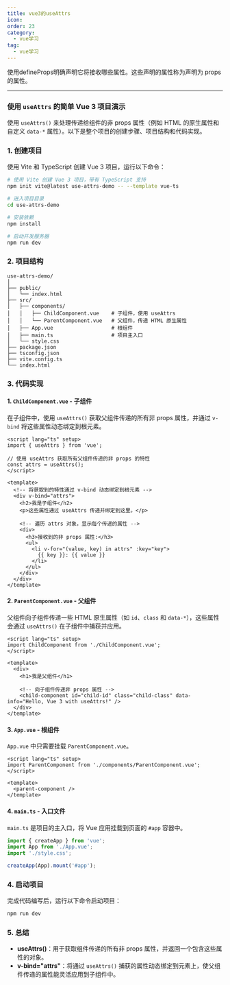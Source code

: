 ```yaml
---
title: vue3的useAttrs
icon: 
order: 23
category:
  - vue学习
tag:
  - vue学习
---
```





使用defineProps明确声明它将接收哪些属性。这些声明的属性称为声明为 props 的属性。

------



### 使用 `useAttrs` 的简单 Vue 3 项目演示

使用 `useAttrs()` 来处理传递给组件的非 props 属性（例如 HTML 的原生属性和自定义 `data-*` 属性）。以下是整个项目的创建步骤、项目结构和代码实现。

### 1. 创建项目

使用 Vite 和 TypeScript 创建 Vue 3 项目，运行以下命令：

```bash
# 使用 Vite 创建 Vue 3 项目，带有 TypeScript 支持
npm init vite@latest use-attrs-demo -- --template vue-ts

# 进入项目目录
cd use-attrs-demo

# 安装依赖
npm install

# 启动开发服务器
npm run dev
```

### 2. 项目结构

```
use-attrs-demo/
│
├── public/
│   └── index.html
├── src/
│   ├── components/
│   │   ├── ChildComponent.vue    # 子组件，使用 useAttrs
│   │   └── ParentComponent.vue   # 父组件，传递 HTML 原生属性
│   ├── App.vue                   # 根组件
│   ├── main.ts                   # 项目主入口
│   └── style.css
├── package.json
├── tsconfig.json
├── vite.config.ts
└── index.html
```

### 3. 代码实现

#### 1. `ChildComponent.vue` - 子组件

在子组件中，使用 `useAttrs()` 获取父组件传递的所有非 props 属性，并通过 `v-bind` 将这些属性动态绑定到根元素。

```vue
<script lang="ts" setup>
import { useAttrs } from 'vue';

// 使用 useAttrs 获取所有父组件传递的非 props 的特性
const attrs = useAttrs();  
</script>

<template>
  <!-- 将获取到的特性通过 v-bind 动态绑定到根元素 -->
  <div v-bind="attrs">
    <h2>我是子组件</h2>
    <p>这些属性通过 useAttrs 传递并绑定到这里。</p>

    <!-- 遍历 attrs 对象，显示每个传递的属性 -->
    <div>
      <h3>接收到的非 props 属性:</h3>
      <ul>
        <li v-for="(value, key) in attrs" :key="key">
          {{ key }}: {{ value }}
        </li>
      </ul>
    </div>
  </div>
</template>
```

#### 2. `ParentComponent.vue` - 父组件

父组件向子组件传递一些 HTML 原生属性（如 `id`、`class` 和 `data-*`），这些属性会通过 `useAttrs()` 在子组件中捕获并应用。

```vue
<script lang="ts" setup>
import ChildComponent from './ChildComponent.vue';
</script>

<template>
  <div>
    <h1>我是父组件</h1>

    <!-- 向子组件传递非 props 属性 -->
    <child-component id="child-id" class="child-class" data-info="Hello, Vue 3 with useAttrs!" />
  </div>
</template>
```

#### 3. `App.vue` - 根组件

`App.vue` 中只需要挂载 `ParentComponent.vue`。

```vue
<script lang="ts" setup>
import ParentComponent from './components/ParentComponent.vue';
</script>

<template>
  <parent-component />
</template>
```

#### 4. `main.ts` - 入口文件

`main.ts` 是项目的主入口，将 Vue 应用挂载到页面的 `#app` 容器中。

```ts
import { createApp } from 'vue';
import App from './App.vue';
import './style.css';

createApp(App).mount('#app');
```

### 4. 启动项目

完成代码编写后，运行以下命令启动项目：

```bash
npm run dev
```

### 5. 总结

- **useAttrs()**：用于获取组件传递的所有非 props 属性，并返回一个包含这些属性的对象。
- **v-bind="attrs"**：将通过 `useAttrs()` 捕获的属性动态绑定到元素上，使父组件传递的属性能灵活应用到子组件中。

